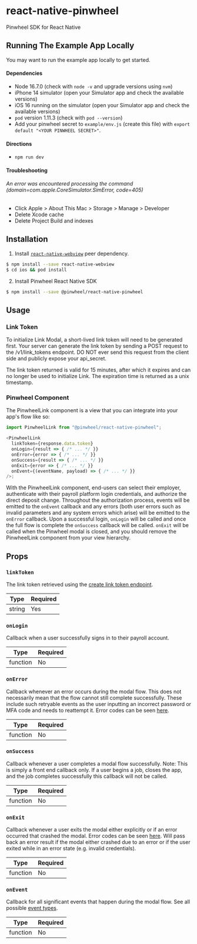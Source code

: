 # react-native-pinwheel

Pinwheel SDK for React Native

## Running The Example App Locally

You may want to run the example app locally to get started.

#### Dependencies

- Node 16.7.0 (check with `node -v` and upgrade versions using `nvm`)
- iPhone 14 simulator (open your Simulator app and check the available versions)
- iOS 16 running on the simulator (open your Simulator app and check the available versions)
- `pod` version 1.11.3 (check with `pod --version`)
- Add your pinwheel secret to `example/env.js` (create this file) with `export default "<YOUR PINWHEEL SECRET>"`.

#### Directions

- `npm run dev`

#### Troubleshooting

###### An error was encountered processing the command (domain=com.apple.CoreSimulator.SimError, code=405)
- Click Apple > About This Mac > Storage > Manage > Developer
- Delete Xcode cache
- Delete Project Build and indexes


## Installation

1. Install [`react-native-webview`](https://www.npmjs.com/package/react-native-webview) peer dependency.

```bash
$ npm install --save react-native-webview
$ cd ios && pod install
```

2. Install Pinwheel React Native SDK

```bash
$ npm install --save @pinwheel/react-native-pinwheel
```

## Usage

### Link Token

To initialize Link Modal, a short-lived link token will need to be generated first. Your server can generate the link token by sending a POST request to the /v1/link_tokens endpoint. DO NOT ever send this request from the client side and publicly expose your api_secret.

The link token returned is valid for 15 minutes, after which it expires and can no longer be used to initialize Link. The expiration time is returned as a unix timestamp.

### Pinwheel Component

The PinwheelLink component is a view that you can integrate into your app's flow like so:

```javascript
import PinwheelLink from "@pinwheel/react-native-pinwheel";

<PinwheelLink
  linkToken={response.data.token}
  onLogin={result => { /* ... */ }}
  onError={error => { /* ... */ }}
  onSuccess={result => { /* ... */ }}
  onExit={error => { /* ... */ }}
  onEvent={(eventName, payload) => { /* ... */ }}
/>;
```

With the PinwheelLink component, end-users can select their employer, authenticate with their payroll platform login credentials, and authorize the direct deposit change. Throughout the authorization process, events will be emitted to the `onEvent` callback and any errors (both user errors such as invalid parameters and any system errors which arise) will be emitted to the `onError` callback. Upon a successful login, `onLogin` will be called and once the full flow is complete the `onSuccess` callback will be called. `onExit` will be called when the Pinwheel modal is closed, and you should remove the PinwheelLink component from your view hierarchy.

## Props

### `linkToken`

The link token retrieved using the [create link token endpoint](https://docs.getpinwheel.com/docs/api/docs/guides/Link.md#link-token).

| Type   | Required |
| ------ | -------- |
| string | Yes      |

### `onLogin`

Callback when a user successfully signs in to their payroll account.

| Type     | Required |
| -------- | -------- |
| function | No       |

### `onError`

Callback whenever an error occurs during the modal flow. This does not necessarily mean that the flow cannot still complete successfully. These include such retryable events as the user inputting an incorrect password or MFA code and needs to reattempt it. Error codes can be seen [here](https://docs.getpinwheel.com/docs/api/docs/guides/Link.md#errors-1).

| Type     | Required |
| -------- | -------- |
| function | No      |

### `onSuccess`

Callback whenever a user completes a modal flow successfully. Note: This is simply a front end callback only. If a user begins a job, closes the app, and the job completes successfully this callback will not be called.

| Type     | Required |
| -------- | -------- |
| function | No       |

### `onExit`

Callback whenever a user exits the modal either explicitly or if an error occurred that crashed the modal. Error codes can be seen [here](https://docs.getpinwheel.com/docs/api/docs/guides/Link.md#errors-1). Will pass back an error result if the modal either crashed due to an error or if the user exited while in an error state (e.g. invalid credentials).

| Type     | Required |
| -------- | -------- |
| function | No      |

### `onEvent`

Callback for all significant events that happen during the modal flow. See all possible [event types](https://docs.getpinwheel.com/docs/api/docs/guides/Link.md#events).

| Type     | Required |
| -------- | -------- |
| function | No       |
